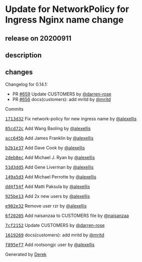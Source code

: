 # Update for NetworkPolicy for Ingress Nginx name change

## release on 20200911
## description
## changes
Changelog for 0.14.1:

* PR <a class="issue-link js-issue-link" data-error-text="Failed to load title" data-id="672935607" data-permission-text="Title is private" data-url="https://github.com/openfaas/openfaas-cloud/issues/659" data-hovercard-type="pull_request" data-hovercard-url="/openfaas/openfaas-cloud/pull/659/hovercard" href="https://github.com/openfaas/openfaas-cloud/pull/659">#659</a> Update CUSTOMERS by <a class="user-mention notranslate" data-hovercard-type="user" data-hovercard-url="/users/darren-rose/hovercard" data-octo-click="hovercard-link-click" data-octo-dimensions="link_type:self" href="https://github.com/darren-rose">@darren-rose</a>
* PR <a class="issue-link js-issue-link" data-error-text="Failed to load title" data-id="653228081" data-permission-text="Title is private" data-url="https://github.com/openfaas/openfaas-cloud/issues/656" data-hovercard-type="pull_request" data-hovercard-url="/openfaas/openfaas-cloud/pull/656/hovercard" href="https://github.com/openfaas/openfaas-cloud/pull/656">#656</a> docs(customers): add mritd by <a class="user-mention notranslate" data-hovercard-type="user" data-hovercard-url="/users/mritd/hovercard" data-octo-click="hovercard-link-click" data-octo-dimensions="link_type:self" href="https://github.com/mritd">@mritd</a>

Commits  

<a class="commit-link" data-hovercard-type="commit" data-hovercard-url="https://github.com/openfaas/openfaas-cloud/commit/1713d3294db4ae308bd51426349acd3e12bc84a4/hovercard" href="https://github.com/openfaas/openfaas-cloud/commit/1713d3294db4ae308bd51426349acd3e12bc84a4"><tt>1713d32</tt></a> Fix network-policy for new ingress name by <a class="user-mention notranslate" data-hovercard-type="user" data-hovercard-url="/users/alexellis/hovercard" data-octo-click="hovercard-link-click" data-octo-dimensions="link_type:self" href="https://github.com/alexellis">@alexellis</a>  

<a class="commit-link" data-hovercard-type="commit" data-hovercard-url="https://github.com/openfaas/openfaas-cloud/commit/85cd72c354d66b4d8c0b7ae512828901ec75839d/hovercard" href="https://github.com/openfaas/openfaas-cloud/commit/85cd72c354d66b4d8c0b7ae512828901ec75839d"><tt>85cd72c</tt></a> Add Wang Baoling by <a class="user-mention notranslate" data-hovercard-type="user" data-hovercard-url="/users/alexellis/hovercard" data-octo-click="hovercard-link-click" data-octo-dimensions="link_type:self" href="https://github.com/alexellis">@alexellis</a>  

<a class="commit-link" data-hovercard-type="commit" data-hovercard-url="https://github.com/openfaas/openfaas-cloud/commit/acc645b96a93c5887641bf627f302823e862a1be/hovercard" href="https://github.com/openfaas/openfaas-cloud/commit/acc645b96a93c5887641bf627f302823e862a1be"><tt>acc645b</tt></a> Add James Franklin by <a class="user-mention notranslate" data-hovercard-type="user" data-hovercard-url="/users/alexellis/hovercard" data-octo-click="hovercard-link-click" data-octo-dimensions="link_type:self" href="https://github.com/alexellis">@alexellis</a>  

<a class="commit-link" data-hovercard-type="commit" data-hovercard-url="https://github.com/openfaas/openfaas-cloud/commit/b2b1e37b1bac24373d03dd3bd353e70b6d394a3f/hovercard" href="https://github.com/openfaas/openfaas-cloud/commit/b2b1e37b1bac24373d03dd3bd353e70b6d394a3f"><tt>b2b1e37</tt></a> Add Dave Cook by <a class="user-mention notranslate" data-hovercard-type="user" data-hovercard-url="/users/alexellis/hovercard" data-octo-click="hovercard-link-click" data-octo-dimensions="link_type:self" href="https://github.com/alexellis">@alexellis</a>  

<a class="commit-link" data-hovercard-type="commit" data-hovercard-url="https://github.com/openfaas/openfaas-cloud/commit/2deb8eca30f7850e1720d746edf7b9f8c6872e9f/hovercard" href="https://github.com/openfaas/openfaas-cloud/commit/2deb8eca30f7850e1720d746edf7b9f8c6872e9f"><tt>2deb8ec</tt></a> Add Michael J. Ryan by <a class="user-mention notranslate" data-hovercard-type="user" data-hovercard-url="/users/alexellis/hovercard" data-octo-click="hovercard-link-click" data-octo-dimensions="link_type:self" href="https://github.com/alexellis">@alexellis</a>  

<a class="commit-link" data-hovercard-type="commit" data-hovercard-url="https://github.com/openfaas/openfaas-cloud/commit/51d3dd59296b16f3f2c2739a1b74be5524a28d22/hovercard" href="https://github.com/openfaas/openfaas-cloud/commit/51d3dd59296b16f3f2c2739a1b74be5524a28d22"><tt>51d3dd5</tt></a> Add Gene Liverman by <a class="user-mention notranslate" data-hovercard-type="user" data-hovercard-url="/users/alexellis/hovercard" data-octo-click="hovercard-link-click" data-octo-dimensions="link_type:self" href="https://github.com/alexellis">@alexellis</a>  

<a class="commit-link" data-hovercard-type="commit" data-hovercard-url="https://github.com/openfaas/openfaas-cloud/commit/149a5d322c439e55c11a42c4942e6e26bb4fa3cf/hovercard" href="https://github.com/openfaas/openfaas-cloud/commit/149a5d322c439e55c11a42c4942e6e26bb4fa3cf"><tt>149a5d3</tt></a> Add Michael Perrotte by <a class="user-mention notranslate" data-hovercard-type="user" data-hovercard-url="/users/alexellis/hovercard" data-octo-click="hovercard-link-click" data-octo-dimensions="link_type:self" href="https://github.com/alexellis">@alexellis</a>  

<a class="commit-link" data-hovercard-type="commit" data-hovercard-url="https://github.com/openfaas/openfaas-cloud/commit/dd4f54fb9c02d87aa2aef87ca58d98ec839d7828/hovercard" href="https://github.com/openfaas/openfaas-cloud/commit/dd4f54fb9c02d87aa2aef87ca58d98ec839d7828"><tt>dd4f54f</tt></a> Add Matti Paksula by <a class="user-mention notranslate" data-hovercard-type="user" data-hovercard-url="/users/alexellis/hovercard" data-octo-click="hovercard-link-click" data-octo-dimensions="link_type:self" href="https://github.com/alexellis">@alexellis</a>  

<a class="commit-link" data-hovercard-type="commit" data-hovercard-url="https://github.com/openfaas/openfaas-cloud/commit/925be135b13514565a81739b0b3316c90bc16ead/hovercard" href="https://github.com/openfaas/openfaas-cloud/commit/925be135b13514565a81739b0b3316c90bc16ead"><tt>925be13</tt></a> Add 2x new users by <a class="user-mention notranslate" data-hovercard-type="user" data-hovercard-url="/users/alexellis/hovercard" data-octo-click="hovercard-link-click" data-octo-dimensions="link_type:self" href="https://github.com/alexellis">@alexellis</a>  

<a class="commit-link" data-hovercard-type="commit" data-hovercard-url="https://github.com/openfaas/openfaas-cloud/commit/e902e32eeaf01b842a2e6be88ffbeb03ba9a9126/hovercard" href="https://github.com/openfaas/openfaas-cloud/commit/e902e32eeaf01b842a2e6be88ffbeb03ba9a9126"><tt>e902e32</tt></a> Remove user rzr by <a class="user-mention notranslate" data-hovercard-type="user" data-hovercard-url="/users/alexellis/hovercard" data-octo-click="hovercard-link-click" data-octo-dimensions="link_type:self" href="https://github.com/alexellis">@alexellis</a>  

<a class="commit-link" data-hovercard-type="commit" data-hovercard-url="https://github.com/openfaas/openfaas-cloud/commit/6f2020582268c177dad24fdae3ffc963c568fa0c/hovercard" href="https://github.com/openfaas/openfaas-cloud/commit/6f2020582268c177dad24fdae3ffc963c568fa0c"><tt>6f20205</tt></a> Add naisanzaa to CUSTOMERS file by <a class="user-mention notranslate" data-hovercard-type="user" data-hovercard-url="/users/naisanzaa/hovercard" data-octo-click="hovercard-link-click" data-octo-dimensions="link_type:self" href="https://github.com/naisanzaa">@naisanzaa</a>  

<a class="commit-link" data-hovercard-type="commit" data-hovercard-url="https://github.com/openfaas/openfaas-cloud/commit/7cf21525d65308b7b59df5ce05d42233b20786d7/hovercard" href="https://github.com/openfaas/openfaas-cloud/commit/7cf21525d65308b7b59df5ce05d42233b20786d7"><tt>7cf2152</tt></a> Update CUSTOMERS by <a class="user-mention notranslate" data-hovercard-type="user" data-hovercard-url="/users/darren-rose/hovercard" data-octo-click="hovercard-link-click" data-octo-dimensions="link_type:self" href="https://github.com/darren-rose">@darren-rose</a>  

<a class="commit-link" data-hovercard-type="commit" data-hovercard-url="https://github.com/openfaas/openfaas-cloud/commit/1619269b6c4ed29aa2bb0ec809b3530b7878a1a1/hovercard" href="https://github.com/openfaas/openfaas-cloud/commit/1619269b6c4ed29aa2bb0ec809b3530b7878a1a1"><tt>1619269</tt></a> docs(customers): add mritd by <a class="user-mention notranslate" data-hovercard-type="user" data-hovercard-url="/users/mritd/hovercard" data-octo-click="hovercard-link-click" data-octo-dimensions="link_type:self" href="https://github.com/mritd">@mritd</a>  

<a class="commit-link" data-hovercard-type="commit" data-hovercard-url="https://github.com/openfaas/openfaas-cloud/commit/f895ef75699ce563913acf0dc70aea9be7715e58/hovercard" href="https://github.com/openfaas/openfaas-cloud/commit/f895ef75699ce563913acf0dc70aea9be7715e58"><tt>f895ef7</tt></a> Add rootsongjc user by <a class="user-mention notranslate" data-hovercard-type="user" data-hovercard-url="/users/alexellis/hovercard" data-octo-click="hovercard-link-click" data-octo-dimensions="link_type:self" href="https://github.com/alexellis">@alexellis</a>

Generated by <a href="https://github.com/alexellis/derek/">Derek</a>

